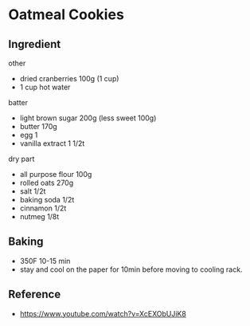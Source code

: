 # Oatmeal Cookies

## Ingredient

other

- dried cranberries 100g (1 cup)
- 1 cup hot water

batter

- light brown sugar 200g (less sweet 100g)
- butter 170g
- egg 1
- vanilla extract 1 1/2t

dry part
- all purpose flour 100g
- rolled oats 270g
- salt 1/2t
- baking soda 1/2t
- cinnamon 1/2t
- nutmeg 1/8t

## Baking

- 350F 10-15 min
- stay and cool on the paper for 10min before moving to cooling rack.


## Reference

- https://www.youtube.com/watch?v=XcEXObUJiK8